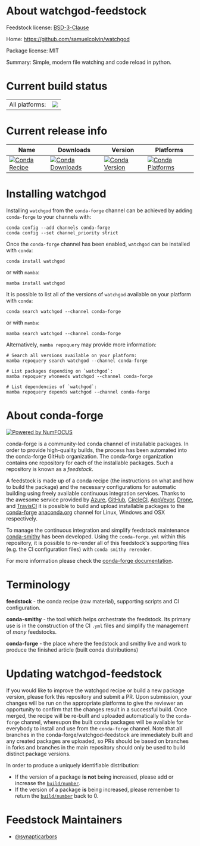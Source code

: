 About watchgod-feedstock
========================

Feedstock license: [BSD-3-Clause](https://github.com/conda-forge/watchgod-feedstock/blob/main/LICENSE.txt)

Home: https://github.com/samuelcolvin/watchgod

Package license: MIT

Summary: Simple, modern file watching and code reload in python.

Current build status
====================


<table><tr><td>All platforms:</td>
    <td>
      <a href="https://dev.azure.com/conda-forge/feedstock-builds/_build/latest?definitionId=10071&branchName=main">
        <img src="https://dev.azure.com/conda-forge/feedstock-builds/_apis/build/status/watchgod-feedstock?branchName=main">
      </a>
    </td>
  </tr>
</table>

Current release info
====================

| Name | Downloads | Version | Platforms |
| --- | --- | --- | --- |
| [![Conda Recipe](https://img.shields.io/badge/recipe-watchgod-green.svg)](https://anaconda.org/conda-forge/watchgod) | [![Conda Downloads](https://img.shields.io/conda/dn/conda-forge/watchgod.svg)](https://anaconda.org/conda-forge/watchgod) | [![Conda Version](https://img.shields.io/conda/vn/conda-forge/watchgod.svg)](https://anaconda.org/conda-forge/watchgod) | [![Conda Platforms](https://img.shields.io/conda/pn/conda-forge/watchgod.svg)](https://anaconda.org/conda-forge/watchgod) |

Installing watchgod
===================

Installing `watchgod` from the `conda-forge` channel can be achieved by adding `conda-forge` to your channels with:

```
conda config --add channels conda-forge
conda config --set channel_priority strict
```

Once the `conda-forge` channel has been enabled, `watchgod` can be installed with `conda`:

```
conda install watchgod
```

or with `mamba`:

```
mamba install watchgod
```

It is possible to list all of the versions of `watchgod` available on your platform with `conda`:

```
conda search watchgod --channel conda-forge
```

or with `mamba`:

```
mamba search watchgod --channel conda-forge
```

Alternatively, `mamba repoquery` may provide more information:

```
# Search all versions available on your platform:
mamba repoquery search watchgod --channel conda-forge

# List packages depending on `watchgod`:
mamba repoquery whoneeds watchgod --channel conda-forge

# List dependencies of `watchgod`:
mamba repoquery depends watchgod --channel conda-forge
```


About conda-forge
=================

[![Powered by
NumFOCUS](https://img.shields.io/badge/powered%20by-NumFOCUS-orange.svg?style=flat&colorA=E1523D&colorB=007D8A)](https://numfocus.org)

conda-forge is a community-led conda channel of installable packages.
In order to provide high-quality builds, the process has been automated into the
conda-forge GitHub organization. The conda-forge organization contains one repository
for each of the installable packages. Such a repository is known as a *feedstock*.

A feedstock is made up of a conda recipe (the instructions on what and how to build
the package) and the necessary configurations for automatic building using freely
available continuous integration services. Thanks to the awesome service provided by
[Azure](https://azure.microsoft.com/en-us/services/devops/), [GitHub](https://github.com/),
[CircleCI](https://circleci.com/), [AppVeyor](https://www.appveyor.com/),
[Drone](https://cloud.drone.io/welcome), and [TravisCI](https://travis-ci.com/)
it is possible to build and upload installable packages to the
[conda-forge](https://anaconda.org/conda-forge) [anaconda.org](https://anaconda.org/)
channel for Linux, Windows and OSX respectively.

To manage the continuous integration and simplify feedstock maintenance
[conda-smithy](https://github.com/conda-forge/conda-smithy) has been developed.
Using the ``conda-forge.yml`` within this repository, it is possible to re-render all of
this feedstock's supporting files (e.g. the CI configuration files) with ``conda smithy rerender``.

For more information please check the [conda-forge documentation](https://conda-forge.org/docs/).

Terminology
===========

**feedstock** - the conda recipe (raw material), supporting scripts and CI configuration.

**conda-smithy** - the tool which helps orchestrate the feedstock.
                   Its primary use is in the construction of the CI ``.yml`` files
                   and simplify the management of *many* feedstocks.

**conda-forge** - the place where the feedstock and smithy live and work to
                  produce the finished article (built conda distributions)


Updating watchgod-feedstock
===========================

If you would like to improve the watchgod recipe or build a new
package version, please fork this repository and submit a PR. Upon submission,
your changes will be run on the appropriate platforms to give the reviewer an
opportunity to confirm that the changes result in a successful build. Once
merged, the recipe will be re-built and uploaded automatically to the
`conda-forge` channel, whereupon the built conda packages will be available for
everybody to install and use from the `conda-forge` channel.
Note that all branches in the conda-forge/watchgod-feedstock are
immediately built and any created packages are uploaded, so PRs should be based
on branches in forks and branches in the main repository should only be used to
build distinct package versions.

In order to produce a uniquely identifiable distribution:
 * If the version of a package **is not** being increased, please add or increase
   the [``build/number``](https://docs.conda.io/projects/conda-build/en/latest/resources/define-metadata.html#build-number-and-string).
 * If the version of a package **is** being increased, please remember to return
   the [``build/number``](https://docs.conda.io/projects/conda-build/en/latest/resources/define-metadata.html#build-number-and-string)
   back to 0.

Feedstock Maintainers
=====================

* [@synapticarbors](https://github.com/synapticarbors/)

